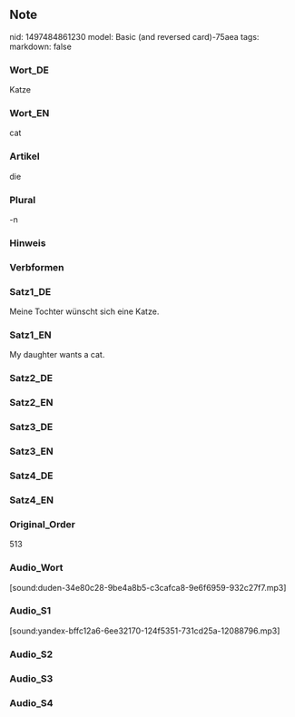 ## Note
nid: 1497484861230
model: Basic (and reversed card)-75aea
tags: 
markdown: false

### Wort_DE
Katze

### Wort_EN
cat

### Artikel
die

### Plural
-n

### Hinweis


### Verbformen


### Satz1_DE
Meine Tochter wünscht sich eine Katze.

### Satz1_EN
My daughter wants a cat.

### Satz2_DE


### Satz2_EN


### Satz3_DE


### Satz3_EN


### Satz4_DE


### Satz4_EN


### Original_Order
513

### Audio_Wort
[sound:duden-34e80c28-9be4a8b5-c3cafca8-9e6f6959-932c27f7.mp3]

### Audio_S1
[sound:yandex-bffc12a6-6ee32170-124f5351-731cd25a-12088796.mp3]

### Audio_S2


### Audio_S3


### Audio_S4

